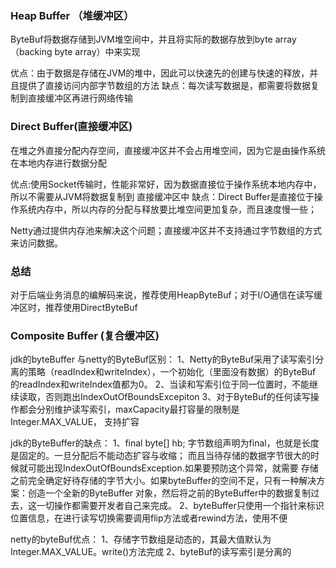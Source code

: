 ### Heap Buffer （堆缓冲区）
ByteBuf将数据存储到JVM堆空间中，并且将实际的数据存放到byte array（backing byte array）中来实现

优点：由于数据是存储在JVM的堆中，因此可以快速先的创建与快速的释放，并且提供了直接访问内部字节数组的方法
缺点：每次读写数据是，都需要将数据复制到直接缓冲区再进行网络传输

### Direct Buffer(直接缓冲区)
在堆之外直接分配内存空间，直接缓冲区并不会占用堆空间，因为它是由操作系统在本地内存进行数据分配

优点:使用Socket传输时，性能非常好，因为数据直接位于操作系统本地内存中，所以不需要从JVM将数据复制到
直接缓冲区中
缺点：Direct Buffer是直接位于操作系统内存中，所以内存的分配与释放要比堆空间更加复杂，而且速度慢一些；

Netty通过提供内存池来解决这个问题；直接缓冲区并不支持通过字节数组的方式来访问数据。

### 总结
对于后端业务消息的编解码来说，推荐使用HeapByteBuf；对于I/O通信在读写缓冲区时，推荐使用DirectByteBuf


### Composite Buffer (复合缓冲区)


jdk的byteBuffer 与netty的ByteBuf区别：
1、Netty的ByteBuf采用了读写索引分离的策略（readIndex和writeIndex），一个初始化（里面没有数据）的ByteBuf
的readIndex和writeIndex值都为0。
2、当读和写索引位于同一位置时，不能继续读取，否则跑出IndexOutOfBoundsExcepiton
3、对于ByteBuf的任何读写操作都会分别维护读写索引，maxCapacity最打容量的限制是Integer.MAX_VALUE，
支持扩容


jdk的ByteBuffer的缺点：
1、final byte[] hb; 字节数组声明为final，也就是长度是固定的。一旦分配后不能动态扩容与收缩；
而且当待存储的数据字节很大的时候就可能出现IndexOutOfBoundsException.如果要预防这个异常，就需要
存储之前完全确定好待存储的字节大小。如果byteBuffer的空间不足，只有一种解决方案：创造一个全新的ByteBuffer
对象，然后将之前的ByteBuffer中的数据复制过去，这一切操作都需要开发者自己来完成。
2、byteBuffer只使用一个指针来标识位置信息，在进行读写切换需要调用flip方法或者rewind方法，使用不便

netty的byteBuf优点：
1、存储字节数组是动态的，其最大值默认为Integer.MAX_VALUE。write()方法完成
2、byteBuf的读写索引是分离的